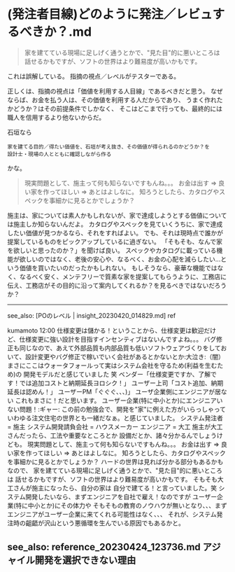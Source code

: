 # (発注者目線)どのように発注／レビュするべきか？.md

>家を建てている現場に足しげく通うとかで、"見た目"的に悪いところは
>話せるかもですが、ソフトの世界はより難易度が高いかもです。

これは誤解している。
指摘の視点／レベルがテスターである。

正しくは、指摘の視点は「価値を利用する人目線」であるべきだと思う。
なぜならば、お金を払う人は、その価値を利用する人だからであり、
うまく作れたかどうか？はその前提条件でしかなく、
そこはどこまで行っても、最終的には職人を信用するより他ないからだ。

石垣なら
```
家を建てる目的／得たい価値を、石垣が考え抜き、その価値が得られるのかどうか？を
設計士・現場の人とともに確認しながら作る
```
かな。


>現実問題として、施主って何も知らないですもんね。。。
>お金は出す ⇒ 良い家を作ってほしい ⇒ あとはよしなに。
>知ろうとしたら、カタログやスペックを事細かに見るとかでしょうか？

施主は、家については素人かもしれないが、家で達成しようとする価値については施主しか知らないんだよ。
カタログやスペックを見ていくうちに、家で達成したい価値が見つかるなら、それをすればよい。
でも、それは現時点で誰かが提案しているものをピックアップしているに過ぎない。
「そもそも、なんで家を欲しいと思ったのか？」を聞けば良い。
スペックやカタログに載っている機能が欲しいのではなく、老後の安心や、なるべく、お金の心配を減らしたい...という価値を買いたいのだったかもしれない。
もしそうなら、豪華な機能ではなく、なるべく安く、メンテフリーで質素な家を提案してもらうように、工務店に伝え、工務店がその目的に沿って案内してくれるか？を見るべきではないだろうか？

---
see_also: [POのレベル | insight_20230420_014829.md]
ref

kumamoto
  12:00
仕様変更は儲かる！ということから、仕様変更は歓迎だけど、仕様変更に強い設計を目指すインセンティブはないんですよね。。。
バグ修正も同じなので、あえて外部品質も内部品質も低いソフトウェアづくりをしておいて、設計変更やバグ修正で稼いでいく会社があるとかないとか:大泣き:（闇）
まさにここはウォータフォールって実はシステム会社を守るため(利益を生むため)の
開発モデルだと感じていました 笑
ベンダー「仕様変更ですか、了解です！では追加コストと納期延長ヨロシク！」
ユーザー上司「コスト追加、納期延長は認めん！」
ユーザーPM「ぐぐぐ、、、)」
ユーザ企業側にエンジニアが居ない
これもまさに！だと思います。
ユーザー企業(特に中小とか)にエンジニアいない問題！:ギャー:
この前の勉強会で、開発を"家"に例えた方がいらっしゃって
いわゆる注文住宅の世界とも一緒だなぁ。と感じていました。
システム発注者 = 施主
システム開発請負会社 = ハウスメーカー
エンジニア = 大工
施主が大工さんだったら、工法や重要なところとか
設備だとか、諸々分かるんでしょうけども。
現実問題として、施主って何も知らないですもんね。。。
お金は出す ⇒ 良い家を作ってほしい ⇒ あとはよしなに。
知ろうとしたら、カタログやスペックを事細かに見るとかでしょうか？
ハードの世界は見れば分かる部分もあるかもなので、
家を建てている現場に足しげく通うとかで、"見た目"的に悪いところは
話せるかもですが、ソフトの世界はより難易度が高いかもです。
そもそも大工さんが施主になったら、自分の家は
自分で建てる！と言っていました。笑
システム開発したいなら、まずエンジニアを自社で雇え！なのですが
ユーザー企業(特に中小とか)にその体力や
そもそもの教育のノウハウが無いとなり、、、まずエンジニアがユーザー企業に来てくれる可能性はなく、、、
それが、システム発注時の齟齬が沢山という悪循環を生んでいる原因でもあるかと。

see_also: reference_20230424_123736.md アジャイル開発を選択できない理由
---
